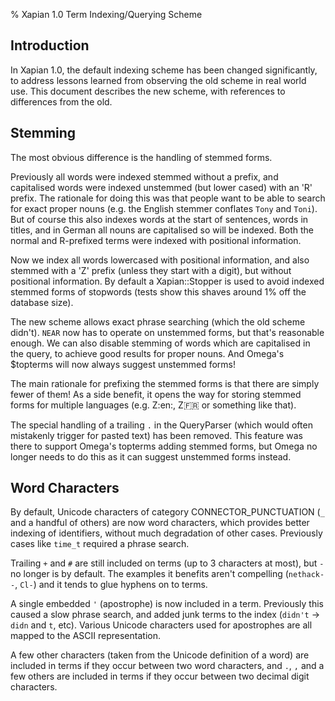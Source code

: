 % Xapian 1.0 Term Indexing/Querying Scheme

<!-- Copyright (C) 2007 Olly Betts -->

## Introduction

In Xapian 1.0, the default indexing scheme has been changed significantly, to address
lessons learned from observing the old scheme in real world use.  This document
describes the new scheme, with references to differences from the old.

## Stemming

The most obvious difference is the handling of stemmed forms.

Previously all words were indexed stemmed without a prefix, and capitalised words were
indexed unstemmed (but lower cased) with an 'R' prefix.  The rationale for doing this was
that people want to be able to search for exact proper nouns (e.g. the English stemmer
conflates ``Tony`` and ``Toni``).  But of course this also indexes words at the start
of sentences, words in titles, and in German all nouns are capitalised so will be indexed.
Both the normal and R-prefixed terms were indexed with positional information.

Now we index all words lowercased with positional information, and also stemmed with a
'Z' prefix (unless they start with a digit), but without positional information.  By default
a Xapian::Stopper is used to avoid indexed stemmed forms of stopwords (tests show this shaves
around 1% off the database size).

The new scheme allows exact phrase searching (which the old scheme didn't).  ``NEAR``
now has to operate on unstemmed forms, but that's reasonable enough.  We can also disable
stemming of words which are capitalised in the query, to achieve good results for
proper nouns.  And Omega's $topterms will now always suggest unstemmed forms!

The main rationale for prefixing the stemmed forms is that there are simply fewer of
them!  As a side benefit, it opens the way for storing stemmed forms for multiple
languages (e.g. Z:en:, Z:fr: or something like that).

The special handling of a trailing ``.`` in the QueryParser (which would often
mistakenly trigger for pasted text) has been removed.  This feature was there to
support Omega's topterms adding stemmed forms, but Omega no longer needs to do this
as it can suggest unstemmed forms instead.

## Word Characters

By default, Unicode characters of category CONNECTOR_PUNCTUATION (``_`` and a
handful of others) are now word characters, which provides better indexing of
identifiers, without much degradation of other cases.  Previously cases like
``time_t`` required a phrase search.

Trailing ``+`` and ``#`` are still included on terms (up to 3 characters at most), but
``-`` no longer is by default.  The examples it benefits aren't compelling
(``nethack--``, ``Cl-``) and it tends to glue hyphens on to terms.

A single embedded ``'`` (apostrophe) is now included in a term.
Previously this caused a slow phrase search, and added junk terms to the index
(``didn't`` -> ``didn`` and ``t``, etc).  Various Unicode characters used for apostrophes
are all mapped to the ASCII representation.

A few other characters (taken from the Unicode definition of a word) are included
in terms if they occur between two word characters, and ``.``, ``,`` and a
few others are included in terms if they occur between two decimal digit characters.
